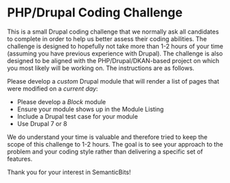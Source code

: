 # PHP/Drupal Coding Challenge

This is a small Drupal coding challenge that we normally ask all candidates to complete in order to help us better assess their coding abilities. The challenge is designed to hopefully not take more than 1-2 hours of your time (assuming you have previous experience with Drupal). The challenge is also designed to be aligned with the PHP/Drupal/DKAN-based project on which you most likely will be working on. The instructions are as follows.

Please develop a _custom_ Drupal module that will render a list of pages that were modified on a _current day_:
* Please develop a _Block_ module
* Ensure your module shows up in the Module Listing
* Include a Drupal test case for your module
* Use Drupal 7 or 8

We do understand your time is valuable and therefore tried to keep the scope of this challenge to 1-2 hours. The goal is to see your approach to the problem and your coding style rather than delivering a specific set of features.

Thank you for your interest in SemanticBits!
